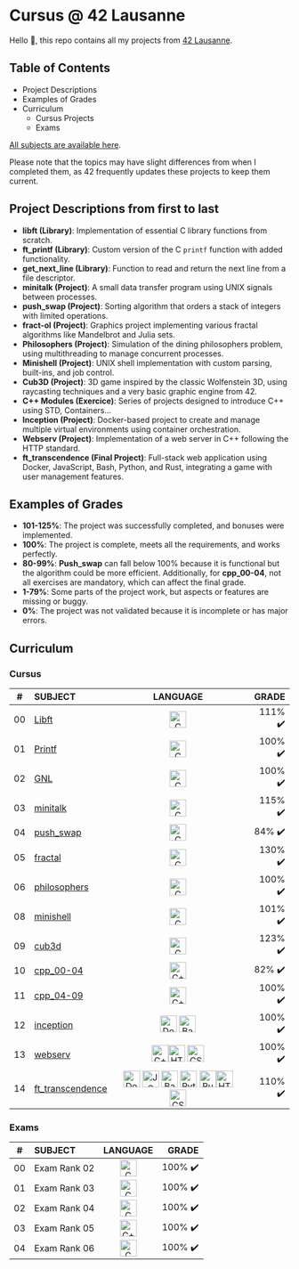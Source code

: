 # Cursus @ 42 Lausanne

Hello 👋, this repo contains all my projects from [42 Lausanne](https://www.42lausanne.ch/).

## Table of Contents

- Project Descriptions
- Examples of Grades
- Curriculum
  - Cursus Projects
  - Exams
 
[All subjects are available here](./subjects).

Please note that the topics may have slight differences from when I completed them, as 42 frequently updates these projects to keep them current.

## Project Descriptions from first to last

- **libft (Library)**: Implementation of essential C library functions from scratch.
- **ft_printf (Library)**: Custom version of the C `printf` function with added functionality.
- **get_next_line (Library)**: Function to read and return the next line from a file descriptor.
- **minitalk (Project)**: A small data transfer program using UNIX signals between processes.
- **push_swap (Project)**: Sorting algorithm that orders a stack of integers with limited operations.
- **fract-ol (Project)**: Graphics project implementing various fractal algorithms like Mandelbrot and Julia sets.
- **Philosophers (Project)**: Simulation of the dining philosophers problem, using multithreading to manage concurrent processes.
- **Minishell (Project)**: UNIX shell implementation with custom parsing, built-ins, and job control.
- **Cub3D (Project)**: 3D game inspired by the classic Wolfenstein 3D, using raycasting techniques and a very basic graphic engine from 42.
- **C++ Modules (Exercice)**: Series of projects designed to introduce C++ using STD, Containers...
- **Inception (Project)**: Docker-based project to create and manage multiple virtual environments using container orchestration.
- **Webserv (Project)**: Implementation of a web server in C++ following the HTTP standard.
- **ft_transcendence (Final Project)**: Full-stack web application using Docker, JavaScript, Bash, Python, and Rust, integrating a game with user management features.

## Examples of Grades

- **101-125%**: The project was successfully completed, and bonuses were implemented.
- **100%**: The project is complete, meets all the requirements, and works perfectly.
- **80-99%**: **Push_swap** can fall below 100% because it is functional but the algorithm could be more efficient. Additionally, for **cpp_00-04**, not all exercises are mandatory, which can affect the final grade.
- **1-79%**: Some parts of the project work, but aspects or features are missing or buggy.
- **0%**: The project was not validated because it is incomplete or has major errors.

## Curriculum

### Cursus

|#	|SUBJECT							    |LANGUAGE	|GRADE						
|:-:|:--							    	|:-:		|--:						
|00	|[Libft](./libft)         	    |<img src="https://cdn.jsdelivr.net/gh/devicons/devicon/icons/c/c-original.svg" alt="C" width="30" height="30"/>		    |111% :heavy_check_mark:
|01	|[Printf](./ft_printf)  			|<img src="https://cdn.jsdelivr.net/gh/devicons/devicon/icons/c/c-original.svg" alt="C" width="30" height="30"/>		    |100% :heavy_check_mark:
|02	|[GNL](./get_next_line) 			|<img src="https://cdn.jsdelivr.net/gh/devicons/devicon/icons/c/c-original.svg" alt="C" width="30" height="30"/>		    |100% :heavy_check_mark:
|03	|[minitalk](./minitalk) 			|<img src="https://cdn.jsdelivr.net/gh/devicons/devicon/icons/c/c-original.svg" alt="C" width="30" height="30"/>		    |115% :heavy_check_mark:
|04	|[push_swap](./push_swap)		|<img src="https://cdn.jsdelivr.net/gh/devicons/devicon/icons/c/c-original.svg" alt="C" width="30" height="30"/>		    |84% :heavy_check_mark:
|05	|[fractal](./fractal)	  		|<img src="https://cdn.jsdelivr.net/gh/devicons/devicon/icons/c/c-original.svg" alt="C" width="30" height="30"/>		    |130% :heavy_check_mark:
|06	|[philosophers](./philosophers)	|<img src="https://cdn.jsdelivr.net/gh/devicons/devicon/icons/c/c-original.svg" alt="C" width="30" height="30"/>		    |100% :heavy_check_mark:
|08	|[minishell](./minishell)	  |<img src="https://cdn.jsdelivr.net/gh/devicons/devicon/icons/c/c-original.svg" alt="C" width="30" height="30"/>		    |101% :heavy_check_mark:
|09	|[cub3d](./cub3d)	  |<img src="https://cdn.jsdelivr.net/gh/devicons/devicon/icons/c/c-original.svg" alt="C" width="30" height="30"/>		    |123% :heavy_check_mark:
|10	|[cpp_00-04](./cpp_modules)	  |<img src="https://cdn.jsdelivr.net/gh/devicons/devicon/icons/cplusplus/cplusplus-original.svg" alt="C++" width="30" height="30"/>		    |82% :heavy_check_mark:
|11	|[cpp_04-09](./cpp_modules)	  |<img src="https://cdn.jsdelivr.net/gh/devicons/devicon/icons/cplusplus/cplusplus-original.svg" alt="C++" width="30" height="30"/>		    |100% :heavy_check_mark:
|12	|[inception](./inception)	  |<img src="https://cdn.jsdelivr.net/gh/devicons/devicon/icons/docker/docker-original.svg" alt="Docker" width="30" height="30"/> <img src="https://cdn.jsdelivr.net/gh/devicons/devicon/icons/bash/bash-original.svg" alt="Bash" width="30" height="30"/>		    |100% :heavy_check_mark:
|13	|[webserv](./webserv)	  |<img src="https://cdn.jsdelivr.net/gh/devicons/devicon/icons/cplusplus/cplusplus-original.svg" alt="C++" width="30" height="30"/><img src="https://cdn.jsdelivr.net/gh/devicons/devicon/icons/html5/html5-original.svg" alt="HTML" width="30" height="30"/> <img src="https://cdn.jsdelivr.net/gh/devicons/devicon/icons/css3/css3-original.svg" alt="CSS" width="30" height="30"/>		    |100% :heavy_check_mark:
|14	|[ft_transcendence](./ft_transcendence)	  |<img src="https://cdn.jsdelivr.net/gh/devicons/devicon/icons/docker/docker-original.svg" alt="Docker" width="30" height="30"/> <img src="https://cdn.jsdelivr.net/gh/devicons/devicon/icons/javascript/javascript-original.svg" alt="JS" width="30" height="30"/> <img src="https://cdn.jsdelivr.net/gh/devicons/devicon/icons/bash/bash-original.svg" alt="Bash" width="30" height="30"/> <img src="https://cdn.jsdelivr.net/gh/devicons/devicon/icons/python/python-original.svg" alt="Python" width="30" height="30"/> <img src="https://cdn.jsdelivr.net/npm/simple-icons@3.13.0/icons/rust.svg" alt="Rust" width="30" height="30"/><img src="https://cdn.jsdelivr.net/gh/devicons/devicon/icons/html5/html5-original.svg" alt="HTML" width="30" height="30"/> <img src="https://cdn.jsdelivr.net/gh/devicons/devicon/icons/css3/css3-original.svg" alt="CSS" width="30" height="30"/>	    |110% :heavy_check_mark:

### Exams

|#	|SUBJECT			|LANGUAGE	|GRADE						
|:-:|:--		|:-:		|--:						
|00	|Exam Rank 02 		|<img src="https://cdn.jsdelivr.net/gh/devicons/devicon/icons/c/c-original.svg" alt="C" width="30" height="30"/>		|100% :heavy_check_mark:
|01	|Exam Rank 03 		|<img src="https://cdn.jsdelivr.net/gh/devicons/devicon/icons/c/c-original.svg" alt="C" width="30" height="30"/>		|100% :heavy_check_mark:
|02	|Exam Rank 04 		|<img src="https://cdn.jsdelivr.net/gh/devicons/devicon/icons/c/c-original.svg" alt="C" width="30" height="30"/>		|100% :heavy_check_mark:
|03	|Exam Rank 05		|<img src="https://cdn.jsdelivr.net/gh/devicons/devicon/icons/cplusplus/cplusplus-original.svg" alt="C++" width="30" height="30"/>	|100% :heavy_check_mark:
|04	|Exam Rank 06 		|<img src="https://cdn.jsdelivr.net/gh/devicons/devicon/icons/c/c-original.svg" alt="C" width="30" height="30"/>		|100% :heavy_check_mark:
